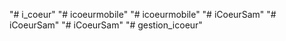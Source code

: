 "# i_coeur" 
"# icoeurmobile" 
"# icoeurmobile" 
"# iCoeurSam" 
"# iCoeurSam" 
"# iCoeurSam" 
"# gestion_icoeur" 
